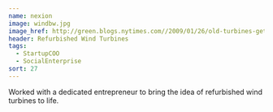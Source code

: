 ```yaml
---
name: nexion
image: windbw.jpg
image_href: http://green.blogs.nytimes.com//2009/01/26/old-turbines-get-a-second-wind-through-remanufacturing/
header: Refurbished Wind Turbines
tags:
  - StartupCOO
  - SocialEnterprise
sort: 27
---
```

Worked with a dedicated entrepreneur to bring the idea of refurbished wind turbines to life.
